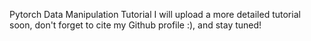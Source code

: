 Pytorch Data Manipulation Tutorial
I will upload a more detailed tutorial soon, don't forget to cite my Github profile :), and stay tuned!
